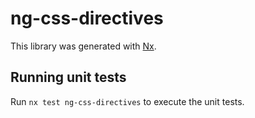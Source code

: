 # ng-css-directives

This library was generated with [Nx](https://nx.dev).

## Running unit tests

Run `nx test ng-css-directives` to execute the unit tests.
